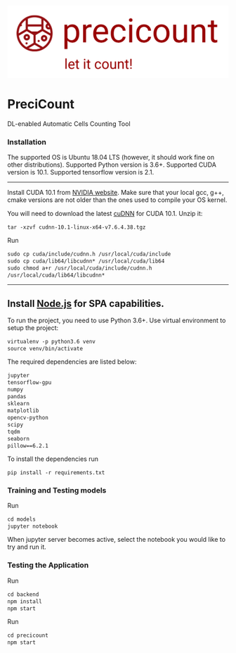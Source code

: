 ![precicount!](/docs/img/precicount.png?raw=true "precicount")

# PreciCount
DL-enabled Automatic Cells Counting Tool

### Installation

The supported OS is Ubuntu 18.04 LTS (however, it should work fine on other distributions).
Supported Python version is 3.6+.
Supported CUDA version is 10.1.
Supported tensorflow version is 2.1.

---

Install CUDA 10.1 from [NVIDIA website](https://developer.nvidia.com/cuda-10.1-download-archive). Make sure that your local gcc, g++, cmake versions are not older than the ones used to compile your OS kernel.

You will need to download the latest [cuDNN](https://developer.nvidia.com/rdp/cudnn-archive) for CUDA 10.1. 
Unzip it:
```
tar -xzvf cudnn-10.1-linux-x64-v7.6.4.38.tgz
```
Run
```
sudo cp cuda/include/cudnn.h /usr/local/cuda/include
sudo cp cuda/lib64/libcudnn* /usr/local/cuda/lib64
sudo chmod a+r /usr/local/cuda/include/cudnn.h /usr/local/cuda/lib64/libcudnn*
```
---

Install [Node.js](https://nodejs.org/en/download/) for SPA capabilities.
---

To run the project, you need to use Python 3.6+. 
Use virtual environment to setup the project:
```
virtualenv -p python3.6 venv
source venv/bin/activate
```

The required dependencies are listed below: 
```{python}
jupyter
tensorflow-gpu
numpy
pandas
sklearn
matplotlib
opencv-python
scipy
tqdm
seaborn
pillow==6.2.1
```

To install the dependencies run
```
pip install -r requirements.txt 
```

### Training and Testing models

Run
```
cd models
jupyter notebook
```

When jupyter server becomes active, select the notebook you would like to try and run it.


### Testing the Application

Run
```
cd backend
npm install
npm start
```

Run 
```
cd precicount
npm start
```
